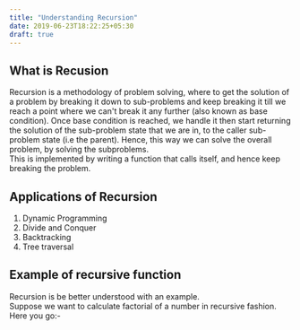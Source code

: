 ```yaml
---
title: "Understanding Recursion"
date: 2019-06-23T18:22:25+05:30
draft: true
---
```

## What is Recusion  
Recursion is a methodology of problem solving, where to get the solution of a problem by breaking it down to sub-problems and keep breaking it till we reach a point where we can't break it any further (also known as base condition). Once base condition is reached, we handle it then start returning the solution of the sub-problem state that we are in, to the caller sub-problem state (i.e the parent). 
Hence, this way we can solve the overall problem, by solving the subproblems.  
This is implemented by writing a function that calls itself, and hence keep breaking the problem.  
## Applications of Recursion  
1. Dynamic Programming
2. Divide and Conquer
3. Backtracking 
4. Tree traversal

## Example of recursive function

Recursion is be better understood with an example.  
Suppose we want to calculate factorial of a number in recursive fashion. Here you go:-  
